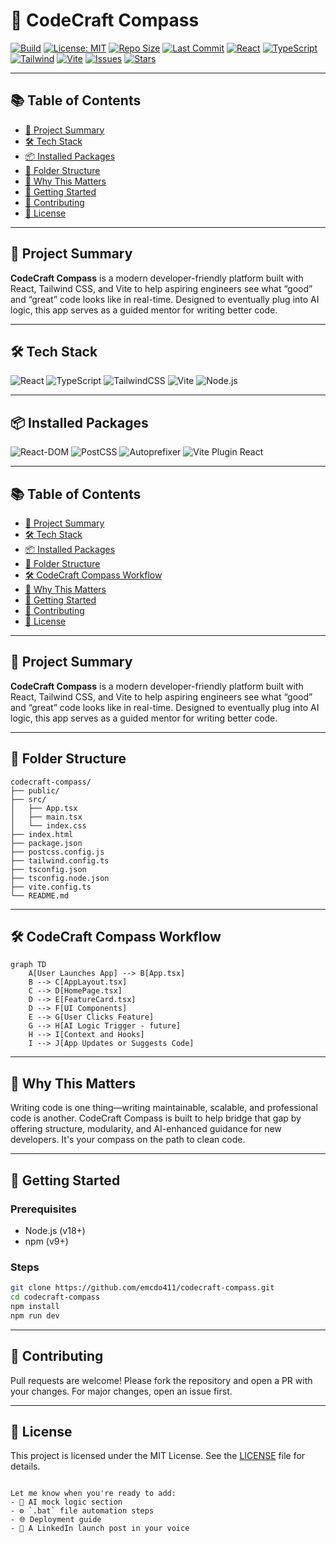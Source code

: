 # 🧭 CodeCraft Compass

[![Build](https://img.shields.io/badge/build-passing-brightgreen)](https://vitejs.dev)
[![License: MIT](https://img.shields.io/badge/license-MIT-blue.svg)](https://opensource.org/licenses/MIT)
[![Repo Size](https://img.shields.io/github/repo-size/emcdo411/codecraft-compass)](https://github.com/emcdo411/codecraft-compass)
[![Last Commit](https://img.shields.io/github/last-commit/emcdo411/codecraft-compass)](https://github.com/emcdo411/codecraft-compass/commits/main)
[![React](https://img.shields.io/badge/React-v18.2.0-61DAFB?logo=react&logoColor=white)](https://react.dev)
[![TypeScript](https://img.shields.io/badge/TypeScript-5.3.3-3178C6?logo=typescript&logoColor=white)](https://www.typescriptlang.org/)
[![Tailwind](https://img.shields.io/badge/TailwindCSS-3.4.1-38BDF8?logo=tailwindcss&logoColor=white)](https://tailwindcss.com/)
[![Vite](https://img.shields.io/badge/Vite-4.5.0-646CFF?logo=vite&logoColor=white)](https://vitejs.dev)
[![Issues](https://img.shields.io/github/issues/emcdo411/codecraft-compass)](https://github.com/emcdo411/codecraft-compass/issues)
[![Stars](https://img.shields.io/github/stars/emcdo411/codecraft-compass?style=social)](https://github.com/emcdo411/codecraft-compass/stargazers)


---

## 📚 Table of Contents

- [🧠 Project Summary](#-project-summary)
- [🛠️ Tech Stack](#️-tech-stack)
- [📦 Installed Packages](#-installed-packages)
- [📁 Folder Structure](#-folder-structure)
- [🧠 Why This Matters](#-why-this-matters)
- [🚀 Getting Started](#-getting-started)
- [🤝 Contributing](#-contributing)
- [📄 License](#-license)

---

## 🧠 Project Summary

**CodeCraft Compass** is a modern developer-friendly platform built with React, Tailwind CSS, and Vite to help aspiring engineers see what “good” and “great” code looks like in real-time. Designed to eventually plug into AI logic, this app serves as a guided mentor for writing better code.

---

## 🛠️ Tech Stack

![React](https://img.shields.io/badge/-React-61DAFB?logo=react&logoColor=white&style=for-the-badge)
![TypeScript](https://img.shields.io/badge/-TypeScript-3178C6?logo=typescript&logoColor=white&style=for-the-badge)
![TailwindCSS](https://img.shields.io/badge/-TailwindCSS-38B2AC?logo=tailwind-css&logoColor=white&style=for-the-badge)
![Vite](https://img.shields.io/badge/-Vite-646CFF?logo=vite&logoColor=white&style=for-the-badge)
![Node.js](https://img.shields.io/badge/-Node.js-339933?logo=node.js&logoColor=white&style=for-the-badge)

---

## 📦 Installed Packages

![React-DOM](https://img.shields.io/badge/-react--dom-61DAFB?logo=react&logoColor=white&style=flat-square)
![PostCSS](https://img.shields.io/badge/-PostCSS-DD3A0A?logo=postcss&logoColor=white&style=flat-square)
![Autoprefixer](https://img.shields.io/badge/-Autoprefixer-DD3735?style=flat-square)
![Vite Plugin React](https://img.shields.io/badge/-@vitejs/plugin--react-646CFF?style=flat-square)

---

## 📚 Table of Contents

* [🧠 Project Summary](#-project-summary)
* [🛠️ Tech Stack](#️-tech-stack)
* [📦 Installed Packages](#-installed-packages)
* [📁 Folder Structure](#-folder-structure)
* [🛠️ CodeCraft Compass Workflow](#-codecraft-compass-workflow)
* [🧠 Why This Matters](#-why-this-matters)
* [🚀 Getting Started](#-getting-started)
* [🤝 Contributing](#-contributing)
* [📄 License](#-license)

---

## 🧠 Project Summary

**CodeCraft Compass** is a modern developer-friendly platform built with React, Tailwind CSS, and Vite to help aspiring engineers see what “good” and “great” code looks like in real-time. Designed to eventually plug into AI logic, this app serves as a guided mentor for writing better code.

---

## 📁 Folder Structure

```
codecraft-compass/
├── public/
├── src/
│   ├── App.tsx
│   ├── main.tsx
│   └── index.css
├── index.html
├── package.json
├── postcss.config.js
├── tailwind.config.ts
├── tsconfig.json
├── tsconfig.node.json
├── vite.config.ts
└── README.md
```

---

## 🛠️ CodeCraft Compass Workflow

```mermaid
graph TD
    A[User Launches App] --> B[App.tsx]
    B --> C[AppLayout.tsx]
    C --> D[HomePage.tsx]
    D --> E[FeatureCard.tsx]
    D --> F[UI Components]
    E --> G[User Clicks Feature]
    G --> H[AI Logic Trigger - future]
    H --> I[Context and Hooks]
    I --> J[App Updates or Suggests Code]
```

---

## 🧠 Why This Matters

Writing code is one thing—writing maintainable, scalable, and professional code is another. CodeCraft Compass is built to help bridge that gap by offering structure, modularity, and AI-enhanced guidance for new developers. It's your compass on the path to clean code.

---

## 🚀 Getting Started

### Prerequisites

* Node.js (v18+)
* npm (v9+)

### Steps

```bash
git clone https://github.com/emcdo411/codecraft-compass.git
cd codecraft-compass
npm install
npm run dev
```

---

## 🤝 Contributing

Pull requests are welcome!
Please fork the repository and open a PR with your changes. For major changes, open an issue first.

---

## 📄 License

This project is licensed under the MIT License.
See the [LICENSE](LICENSE) file for details.

```

Let me know when you're ready to add:
- 🧠 AI mock logic section
- ⚙️ `.bat` file automation steps
- 🌐 Deployment guide
- 📢 A LinkedIn launch post in your voice  
